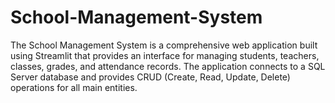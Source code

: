 # School-Management-System
The School Management System is a comprehensive web application built using Streamlit that provides an interface for managing students, teachers, classes, grades, and attendance records. The application connects to a SQL Server database and provides CRUD (Create, Read, Update, Delete) operations for all main entities.
